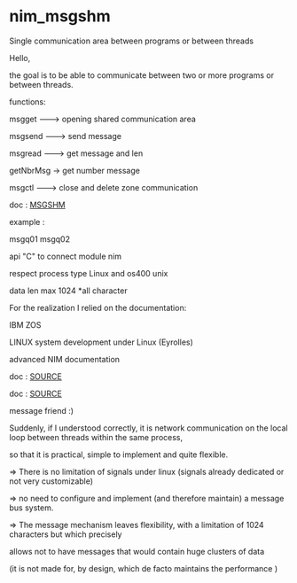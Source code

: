 # nim_msgshm
Single communication area between programs or between threads 

Hello,

the goal is to be able to communicate between two or more programs or between threads.

functions:  
  
msgget  ---> opening shared communication area   
  
msgsend ---> send message  
  
msgread ---> get message and len   
  
getNbrMsg -> get number message  
  
  
msgctl  --->  close and delete zone communication  
  
doc : [MSGSHM](http://htmlpreview.github.io/?https://github.com/AS400JPLPC/nim_msgshm/blob/master/htmldocs/msgshm.html)
  
example :  
  
msgq01 msgq02  
  
  
api "C"  to connect module nim<br>   
  
respect process type Linux and os400 unix   
  
data len max 1024 *all character  
  
  
For the realization I relied on the documentation: 

IBM ZOS 

LINUX system development under Linux (Eyrolles) 

advanced NIM documentation  


doc : [SOURCE](https://github.com/AS400JPLPC/nim_msgshm/blob/master/exemple/msgq01.nim)

doc : [SOURCE](https://github.com/AS400JPLPC/nim_msgshm/blob/master/exemple/msgq02.nim)


message  friend :)

Suddenly, if I understood correctly, it is network communication on the local loop between threads within the same process, 

so that it is practical, simple to implement and quite flexible.

=> There is no limitation of signals under linux (signals already dedicated or not very customizable)

=> no need to configure and implement (and therefore maintain) a message bus system.

=> The message mechanism leaves flexibility, with a limitation of 1024 characters but which precisely 

allows not to have messages that would contain huge clusters of data 

(it is not made for, by design, which de facto maintains the performance ) 
